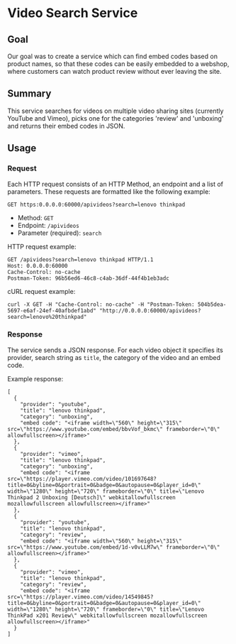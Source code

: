 # Video Search Service

## Goal

Our goal was to create a service which can find embed codes based on product names, so that these codes can be easily embedded to a webshop, where customers can watch product review without ever leaving the site.

## Summary

This service searches for videos on multiple video sharing sites (currently YouTube and Vimeo), picks one for the categories 'review' and 'unboxing' and returns their embed codes in JSON.

## Usage

### Request

Each HTTP request consists of an HTTP Method, an endpoint and a list of parameters. These requests are formatted like the following example:

`GET https:0.0.0.0:60000/apivideos?search=lenovo thinkpad`

  - Method: `GET`
  - Endpoint: `/apivideos`
  - Parameter (required): `search`
  
HTTP request example:
```
GET /apivideos?search=lenovo thinkpad HTTP/1.1
Host: 0.0.0.0:60000
Cache-Control: no-cache
Postman-Token: 96b56ed6-46c8-c4ab-36df-44f4b1eb3adc
```

cURL request example:
```
curl -X GET -H "Cache-Control: no-cache" -H "Postman-Token: 504b5dea-5697-e6af-24ef-40afbdef1abd" "http://0.0.0.0:60000/apivideos?search=lenovo%20thinkpad"
```

### Response

The service sends a JSON response. For each video object it specifies its provider, search string as `title`, the category of the video and an embed code.

Example response:

```
[
  {
    "provider": "youtube",
    "title": "lenovo thinkpad",
    "category": "unboxing",
    "embed code": "<iframe width=\"560\" height=\"315\" src=\"https://www.youtube.com/embed/bbvVof_bkmc\" frameborder=\"0\" allowfullscreen></iframe>"
  },
  {
    "provider": "vimeo",
    "title": "lenovo thinkpad",
    "category": "unboxing",
    "embed code": "<iframe src=\"https://player.vimeo.com/video/101697648?title=0&byline=0&portrait=0&badge=0&autopause=0&player_id=0\" width=\"1280\" height=\"720\" frameborder=\"0\" title=\"Lenovo Thinkpad 2 Unboxing [Deutsch]\" webkitallowfullscreen mozallowfullscreen allowfullscreen></iframe>"
  },
  {
    "provider": "youtube",
    "title": "lenovo thinkpad",
    "category": "review",
    "embed code": "<iframe width=\"560\" height=\"315\" src=\"https://www.youtube.com/embed/1d-v0vLLM7w\" frameborder=\"0\" allowfullscreen></iframe>"
  },
  {
    "provider": "vimeo",
    "title": "lenovo thinkpad",
    "category": "review",
    "embed code": "<iframe src=\"https://player.vimeo.com/video/14549845?title=0&byline=0&portrait=0&badge=0&autopause=0&player_id=0\" width=\"1280\" height=\"720\" frameborder=\"0\" title=\"Lenovo ThinkPad x201 Review\" webkitallowfullscreen mozallowfullscreen allowfullscreen></iframe>"
  }
]
```